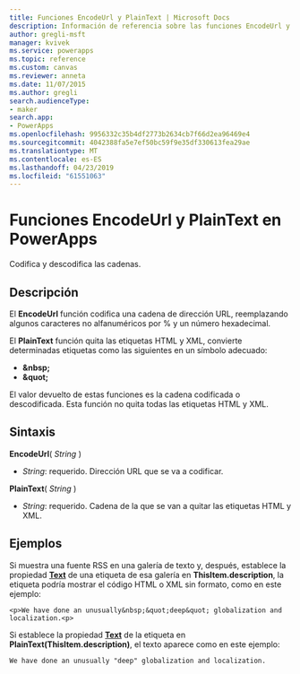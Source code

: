 ```yaml
---
title: Funciones EncodeUrl y PlainText | Microsoft Docs
description: Información de referencia sobre las funciones EncodeUrl y PlainText de PowerApps, incluidos ejemplos y sintaxis
author: gregli-msft
manager: kvivek
ms.service: powerapps
ms.topic: reference
ms.custom: canvas
ms.reviewer: anneta
ms.date: 11/07/2015
ms.author: gregli
search.audienceType:
- maker
search.app:
- PowerApps
ms.openlocfilehash: 9956332c35b4df2773b2634cb7f66d2ea96469e4
ms.sourcegitcommit: 4042388fa5e7ef50bc59f9e35df330613fea29ae
ms.translationtype: MT
ms.contentlocale: es-ES
ms.lasthandoff: 04/23/2019
ms.locfileid: "61551063"
---
```

# <a name="encodeurl-and-plaintext-functions-in-powerapps"></a>Funciones EncodeUrl y PlainText en PowerApps
Codifica y descodifica las cadenas.

## <a name="description"></a>Descripción
El **EncodeUrl** función codifica una cadena de dirección URL, reemplazando algunos caracteres no alfanuméricos por % y un número hexadecimal.  

El **PlainText** función quita las etiquetas HTML y XML, convierte determinadas etiquetas como las siguientes en un símbolo adecuado:

* **&amp;nbsp;**
* **&amp;quot;**

El valor devuelto de estas funciones es la cadena codificada o descodificada. Esta función no quita todas las etiquetas HTML y XML. 

## <a name="syntax"></a>Sintaxis
**EncodeUrl**( *String* )

* *String*: requerido.  Dirección URL que se va a codificar.

**PlainText**( *String* )

* *String*: requerido. Cadena de la que se van a quitar las etiquetas HTML y XML.

## <a name="examples"></a>Ejemplos
Si muestra una fuente RSS en una galería de texto y, después, establece la propiedad **[Text](../controls/properties-core.md)** de una etiqueta de esa galería en **ThisItem.description**, la etiqueta podría mostrar el código HTML o XML sin formato, como en este ejemplo:

    <p>We have done an unusually&nbsp;&quot;deep&quot; globalization and localization.<p>

Si establece la propiedad **[Text](../controls/properties-core.md)** de la etiqueta en **PlainText(ThisItem.description)**, el texto aparece como en este ejemplo:

    We have done an unusually "deep" globalization and localization.
